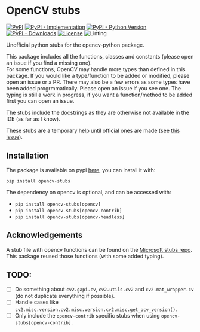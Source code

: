 # OpenCV stubs

[![PyPI](https://img.shields.io/pypi/v/opencv-stubs?color=green&style=flat)](https://pypi.org/project/opencv-stubs)
[![PyPI - Implementation](https://img.shields.io/pypi/implementation/opencv-stubs?style=flat)](https://pypi.org/project/opencv-stubs)
[![PyPI - Python Version](https://img.shields.io/pypi/pyversions/opencv-stubs?style=flat)](https://pypi.org/project/opencv-stubs)
[![PyPI - Downloads](https://img.shields.io/pypi/dm/opencv-stubs?style=flat-square)](https://pypistats.org/packages/opencv-stubs)
[![License](https://img.shields.io/pypi/l/opencv-stubs?style=flat)](https://opensource.org/licenses/MIT)
![Linting](https://github.com/hoel-bagard/opencv-stubs/actions/workflows/pre-commit.yaml/badge.svg)

Unofficial python stubs for the opencv-python package.

This package includes all the functions, classes and constants (please open an issue if you find a missing one).\
For some functions, OpenCV may handle more types than defined in this package. If you would like a type/function to be added or modified, please open an issue or a PR. There may also be a few errors as some types have been added progrmmatically. Please open an issue if you see one.
The typing is still a work in progress, if you want a function/method to be added first you can open an issue.

The stubs include the docstrings as they are otherwise not available in the IDE (as far as I know).

These stubs are a temporary help until official ones are made (see [this issue](https://github.com/opencv/opencv/issues/14590)).


## Installation

The package is available on pypi [here](https://pypi.org/project/opencv-stubs/), you can install it with:

```
pip install opencv-stubs
```

The dependency on opencv is optional, and can be accessed with:
- `pip install opencv-stubs[opencv]`
- `pip install opencv-stubs[opencv-contrib]`
- `pip install opencv-stubs[opencv-headless]`


## Acknowledgements

A stub file with opencv functions can be found on the [Microsoft stubs repo](https://github.com/microsoft/python-type-stubs/tree/main/cv2). This package reused those functions (with some added typing).


## TODO:
- [ ] Do something about `cv2.gapi.cv`, `cv2.utils.cv2` and `cv2.mat_wrapper.cv` (do not duplicate everything if possible).
- [ ] Handle cases like `cv2.misc.version.cv2.misc.version.cv2.misc.get_ocv_version()`.
- [ ] Only include the `opencv-contrib` specific stubs when using `opencv-stubs[opencv-contrib]`.
